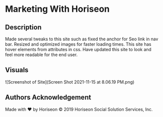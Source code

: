 # Marketing With Horiseon

## Description

Made several tweaks to this site such as fixed the anchor for Seo link in nav bar. Resized and optimized images for faster loading times. This site has hover elements from attributes in css. Have updated this site to look and feel more readable for the end user.

## Visuals

![Screenshot of Site](Screen Shot 2021-11-15 at 8.06.19 PM.png)

## Authors Acknowledgement

Made with ❤️️ by Horiseon
© 2019 Horiseon Social Solution Services, Inc.
